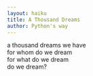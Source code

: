 ```yaml
---
layout: haiku
title: A Thousand Dreams
author: Python's way
---
```


a thousand dreams we have<br>
for whom do we dream<br>
for what do we dream<br>
do we dream?<br>